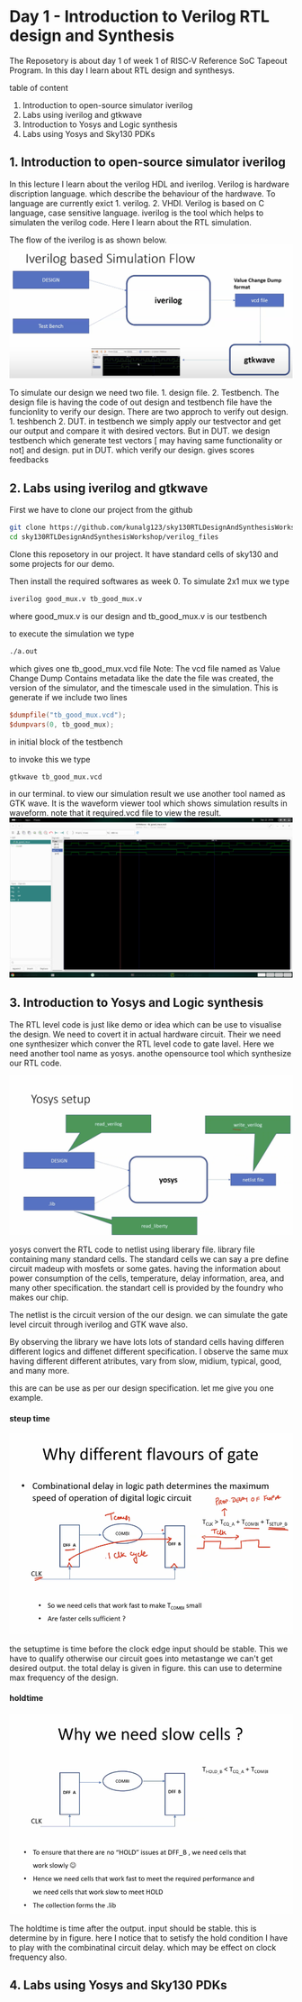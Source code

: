 # Day 1 - Introduction to Verilog RTL design and Synthesis

The Reposetory is about day 1 of week 1 of RISC‑V Reference SoC Tapeout Program.
In this day I learn about RTL design and synthesys.

table of content
1. Introduction to open-source simulator iverilog
2. Labs using iverilog and gtkwave
3. Introduction to Yosys and Logic synthesis
4. Labs using Yosys and Sky130 PDKs

## 1. Introduction to open-source simulator iverilog

In this lecture I learn about the verilog HDL and iverilog. Verilog is hardware discription language. which describe the behaviour of the hardwave. To language are currently exict 1. verilog. 2. VHDl. Verilog is based on C language, case sensitive language.
iverilog is the tool which helps to simulaten the verilog code. Here I learn about the RTL simulation.

The flow of the iverilog is as shown below.
![Alt Text](iverilog_flow.png)

To simulate our design we need two file. 1. design file. 2. Testbench. The design file is having the code of out design and testbench file have the funcionlity to verify our design. There are two approch to verify out design. 1. teshbench 2. DUT. in testbench we simply apply our testvector and get our output and compare it with desired vectors. But in DUT. we design testbench which generate test vectors [ may having same functionality or not] and design. put in DUT. which verify our design. gives scores feedbacks 

## 2. Labs using iverilog and gtkwave

First we have to clone our project from the github
```bash
git clone https://github.com/kunalg123/sky130RTLDesignAndSynthesisWorkshop.git
cd sky130RTLDesignAndSynthesisWorkshop/verilog_files
```
Clone this reposetory in our project. It have standard cells of sky130 and some projects for our demo.

Then install the required softwares as week 0.
To simulate 2x1 mux we type
```bash 
iverilog good_mux.v tb_good_mux.v
```
where good_mux.v is our design and tb_good_mux.v is our testbench

to execute the simulation we type
```bash
./a.out
```
which gives one tb_good_mux.vcd file
Note: The vcd file named as Value Change Dump Contains metadata like the date the file was created, the version of the simulator, and the timescale used in the simulation. This is generate if we include two lines
```verilog
$dumpfile("tb_good_mux.vcd");
$dumpvars(0, tb_good_mux);
```
in initial block of the testbench

to invoke this we type
```bash
gtkwave tb_good_mux.vcd
```
in our terminal.
to view our simulation result we use another tool named as GTK wave. It is the waveform viewer tool which shows simulation results in waveform. note that it required.vcd file to view the result.
![Alt Text](gtkwave_goodmux.png)


## 3. Introduction to Yosys and Logic synthesis

The RTL level code is just like demo or idea which can be use to visualise the design. We need to covert it in actual hardware circuit. Their we need one synthesizer which conver the RTL level code to gate lavel. Here we need another tool name as yosys. anothe opensource tool which synthesize our RTL code.

![Alt Text](yosys_flow.png)

yosys convert the RTL code to netlist using liberary file. library file containing many standard cells. The standard cells we can say a pre define circuit madeup with mosfets or some gates. having the information about power consumption of the cells, temperature, delay information, area, and many other specification. the standart cell is provided by the foundry who makes our chip.

The netlist is the circuit version of the our design. we can simulate the gate level circuit through iverilog and GTK wave also.

By observing the library we have lots lots of standard cells having differen different logics and diffenet different specification. I observe the same mux having different different atributes, vary from slow, midium, typical, good, and many more.

this are can be use as per our design specification.
let me give you one example.
#### steup time
![Alt Text](setuptime.png)

the setuptime is time before the clock edge input should be stable. This we have to qualify otherwise our circuit goes into metastange we can't get desired output.
the total delay is given in figure. this can use to determine max frequency of the design.

#### holdtime
![Alt Text](holdtime.png)

The holdtime is time after the output. input should be stable. this is determine by in figure. here I notice that to setisfy the hold condition I have to play with the combinatinal circuit delay. which may be effect on clock frequency also.

## 4. Labs using Yosys and Sky130 PDKs
